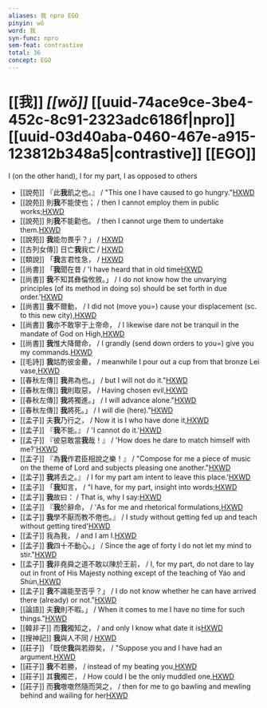 ```yaml
---
aliases: 我 npro EGO
pinyin: wǒ
word: 我
syn-func: npro
sem-feat: contrastive
total: 36
concept: EGO 
---
```

# [[我]] *[[wǒ]]*  [[uuid-74ace9ce-3be4-452c-8c91-2323adc6186f|npro]] [[uuid-03d40aba-0460-467e-a915-123812b348a5|contrastive]] [[EGO]]
I (on the other hand), I for my part, I as opposed to others
 - [[說苑]] 『此**我**飢之也。』 / "This one I have caused to go hungry."[HXWD](https://hxwd.org/textview.html?location=CH1a0907_CHANT_001-6a.9)
 - [[說苑]] 則**我**不能使也； / then I cannot employ them in public works;[HXWD](https://hxwd.org/textview.html?location=CH1a0907_CHANT_001-9a.4)
 - [[說苑]] 則**我**不能勸也。 / then I cannot urge them to undertake them.[HXWD](https://hxwd.org/textview.html?location=CH1a0907_CHANT_001-9a.6)
 - [[說苑]] **我**能勿畏乎？」 / [HXWD](https://hxwd.org/textview.html?location=CH1a0907_CHANT_004-6a.19)
 - [[古列女傳]] 日亡**我**我亡 / [HXWD](https://hxwd.org/textview.html?location=CH1c0897_CHANT_007-1a.40)
 - [[類說]] 「**我**言君性急， / [HXWD](https://hxwd.org/textview.html?location=CH7x2028_CHANT_049-46a.23)
 - [[尚書]] 「**我**聞在昔 / 'I have heard that in old time[HXWD](https://hxwd.org/textview.html?location=KR1b0001_tls_032-2a.11)
 - [[尚書]] **我**不知其彝倫攸敘。」 / I do not know how the unvarying principles (of its method in doing so) should be set forth in due order.'[HXWD](https://hxwd.org/textview.html?location=KR1b0001_tls_032-2a.9)
 - [[尚書]] **我**不爾動， / I did not (move you=) cause your displacement (sc. to this new city),[HXWD](https://hxwd.org/textview.html?location=KR1b0001_tls_042-2a.61)
 - [[尚書]] **我**亦不敢寧于上帝命， / I likewise dare not be tranquil in the mandate of God on High,[HXWD](https://hxwd.org/textview.html?location=KR1b0001_tls_044-2a.13)
 - [[尚書]] **我**惟大降爾命， / I grandly (send down orders to you=) give you my commands.[HXWD](https://hxwd.org/textview.html?location=KR1b0001_tls_046-2a.9)
 - [[毛詩]] **我**姑酌彼金罍， / meanwhile I pour out a cup from that bronze Lei vase,[HXWD](https://hxwd.org/textview.html?location=KR1c0001_tls_001-16a.4)
 - [[春秋左傳]] **我**弗為也。」 / but I will not do it."[HXWD](https://hxwd.org/textview.html?location=KR1e0001_tls_007-230a.113)
 - [[春秋左傳]] **我**則取惡， / Having chosen evil,[HXWD](https://hxwd.org/textview.html?location=KR1e0001_tls_009-196a.48)
 - [[春秋左傳]] **我**將獨進。」 / I will advance alone."[HXWD](https://hxwd.org/textview.html?location=KR1e0001_tls_009-242a.17)
 - [[春秋左傳]] **我**將死。」 / I will die (here)."[HXWD](https://hxwd.org/textview.html?location=KR1e0001_tls_009-601a.45)
 - [[孟子]] 夫**我**乃行之， / Now it is I who have done it,[HXWD](https://hxwd.org/textview.html?location=KR1h0001_tls_001-41a.7)
 - [[孟子]] 『**我**不能。』 / 'I cannot do it.'[HXWD](https://hxwd.org/textview.html?location=KR1h0001_tls_001-46a.5)
 - [[孟子]] 『彼惡敢當**我**哉！』 / 'How does he dare to match himself with me?'[HXWD](https://hxwd.org/textview.html?location=KR1h0001_tls_002-22a.5)
 - [[孟子]] 『為**我**作君臣相說之樂！』 / "Compose for me a piece of music on the theme of Lord and subjects pleasing one another."[HXWD](https://hxwd.org/textview.html?location=KR1h0001_tls_002-29a.7)
 - [[孟子]] **我**將去之。』 / I for my part am intent to leave this place.'[HXWD](https://hxwd.org/textview.html?location=KR1h0001_tls_002-65a.16)
 - [[孟子]] 「**我**知言， / "I have, for my part, insight into words;[HXWD](https://hxwd.org/textview.html?location=KR1h0001_tls_003-18a.3)
 - [[孟子]] **我**故曰： / That is, why I say:[HXWD](https://hxwd.org/textview.html?location=KR1h0001_tls_003-20a.15)
 - [[孟子]] 『**我**於辭命， / 'As for me and rhetorical formulations,[HXWD](https://hxwd.org/textview.html?location=KR1h0001_tls_003-23a.7)
 - [[孟子]] **我**學不厭而教不倦也。』 / I study without getting fed up and teach without getting tired'[HXWD](https://hxwd.org/textview.html?location=KR1h0001_tls_003-24a.9)
 - [[孟子]] 我為我， / and I am I.[HXWD](https://hxwd.org/textview.html?location=KR1h0001_tls_003-41a.27)
 - [[孟子]] **我**四十不動心。」 / Since the age of forty I do not let my mind to stir."[HXWD](https://hxwd.org/textview.html?location=KR1h0001_tls_003-9a.1)
 - [[孟子]] **我**非堯舜之道不敢以陳於王前， / I, for my part, do not dare to lay out in front of His Majesty nothing except of the teaching of Yáo and Shùn,[HXWD](https://hxwd.org/textview.html?location=KR1h0001_tls_004-11a.9)
 - [[孟子]] **我**不識能至否乎？」 / I do not know whether he can have arrived there (already) or not."[HXWD](https://hxwd.org/textview.html?location=KR1h0001_tls_004-8a.1)
 - [[論語]] 夫**我**則不暇。」 / When it comes to me I have no time for such things."[HXWD](https://hxwd.org/textview.html?location=KR1h0004_tls_014-40a.1)
 - [[韓非子]] 而**我**獨知之， / and only I know what date it is[HXWD](https://hxwd.org/textview.html?location=KR3c0005_tls_022-58a.12)
 - [[搜神記]] **我**與人不同 / [HXWD](https://hxwd.org/textview.html?location=KR3l0099_tls_016-21a.13)
 - [[莊子]] 「既使**我**與若辯矣，
                     / "Suppose you and I have had an argument.[HXWD](https://hxwd.org/textview.html?location=KR5c0126_tls_002-17a.2)
 - [[莊子]] **我**不若勝， / instead of my beating you,[HXWD](https://hxwd.org/textview.html?location=KR5c0126_tls_002-17a.4)
 - [[莊子]] 其**我**獨芒， / How could I be the only muddled one,[HXWD](https://hxwd.org/textview.html?location=KR5c0126_tls_002-4a.42)
 - [[莊子]] 而**我**噭噭然隨而哭之，
                     / then for me to go bawling and mewling behind and wailing for her[HXWD](https://hxwd.org/textview.html?location=KR5c0126_tls_018-5a.25)